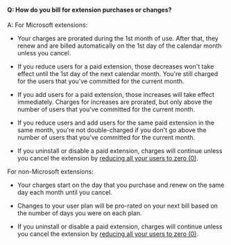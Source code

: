 #### Q: How do you bill for extension purchases or changes?

A: For Microsoft extensions:

*	Your charges are prorated during the 1st month of use. 
After that, they renew and are billed automatically on the 
1st day of the calendar month unless you cancel. 

*	If you reduce users for a paid extension, 
those decreases won't take effect until the 
1st day of the next calendar month. 
You're still charged for the users that 
you've committed for the current month.

*	If you add users for a paid extension, 
those increases will take effect immediately. 
Charges for increases are prorated, 
but only above the number of users that 
you've committed for the current month.

*	If you reduce users and add users for the same paid extension 
in the same month, you're not double-charged if you don't go above 
the number of users that you've committed for the current month.

*	If you uninstall or disable a paid extension, 
charges will continue unless you cancel the extension 
by [reducing all your users to zero (0)](/vsts/marketplace/install-vsts-extension#change-extension-quantity). 

For non-Microsoft extensions:

*	Your charges start on the day that you purchase 
and renew on the same day each month until you cancel. 

*	Changes to your user plan will be pro-rated on your next bill based on the number of days you were on each plan.

*	If you uninstall or disable a paid extension, 
charges will continue unless you cancel the extension 
by [reducing all your users to zero (0)](/vsts/marketplace/install-vsts-extension#change-extension-quantity). 